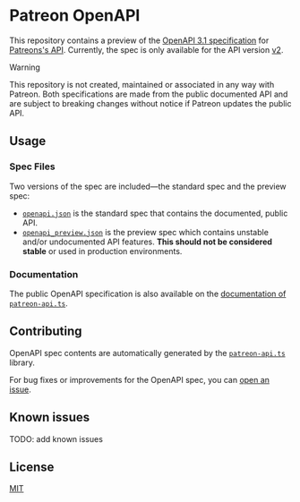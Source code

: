# Patreon OpenAPI

This repository contains a preview of the [OpenAPI 3.1 specification](https://github.com/OAI/OpenAPI-Specification/blob/main/versions/3.1.0.md) for [Patreons's API](https://docs.patreon.com/). Currently, the spec is only available for the API version [v2](https://docs.patreon.com/#apiv2-oauth).

> [!WARNING]
> This repository is not created, maintained or associated in any way with Patreon. Both specifications are made from the public documented API and are subject to breaking changes without notice if Patreon updates the public API.

## Usage

### Spec Files

Two versions of the spec are included—the standard spec and the preview spec:

- [`openapi.json`](specs/openapi.json) is the standard spec that contains the documented, public API.
- [`openapi_preview.json`](specs/openapi_preview.json) is the preview spec which contains unstable and/or undocumented API features. **This should not be considered stable** or used in production environments.

### Documentation

The public OpenAPI specification is also available on the [documentation of `patreon-api.ts`](https://patreon-api.pages.dev/api/).

<!-- TODO: -->
<!-- ### Integrating with Postman -->

## Contributing

OpenAPI spec contents are automatically generated by the [`patreon-api.ts`](https://github.com/ghostrider-05/patreon-api.ts) library.

For bug fixes or improvements for the OpenAPI spec, you can [open an issue](https://github.com/ghostrider-05/patreon-api-spec/issues).

## Known issues

TODO: add known issues

## License

[MIT](https://github.com/ghostrider-05/patreon-api.ts/blob/main/LICENSE)
